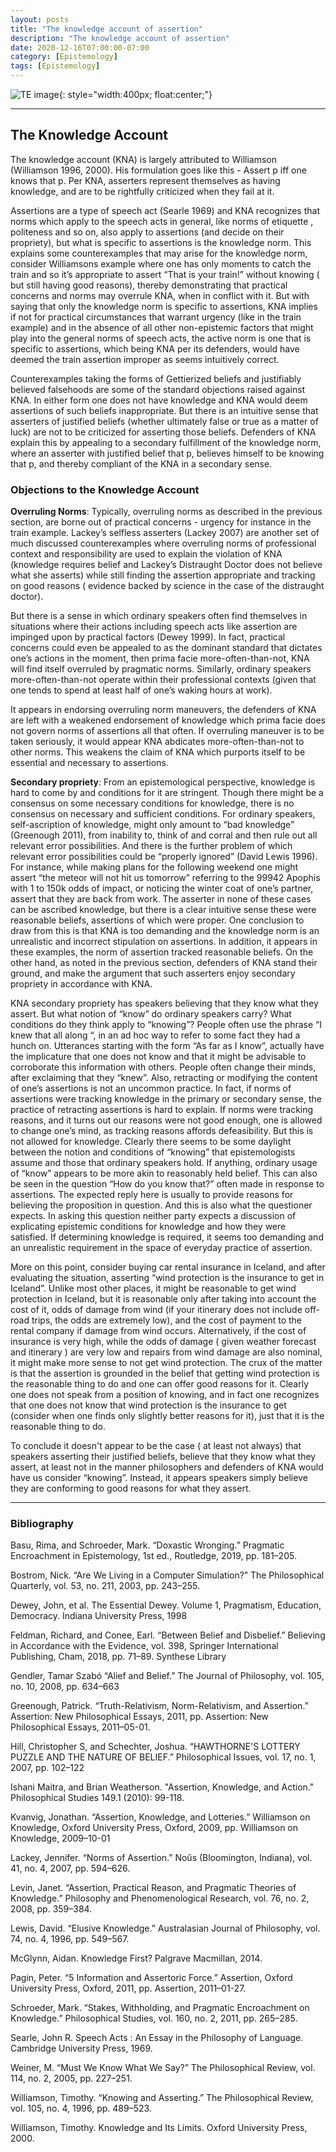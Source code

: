 ```yaml
---
layout: posts
title: "The knowledge account of assertion"
description: "The knowledge account of assertion"
date: 2020-12-16T07:00:00-07:00
category: [Epistemology]
tags: [Epistemology]
---
```

![TE image](/images/kna.jfif){: style="width:400px; float:center;"}

---

## The Knowledge Account

The knowledge account (KNA) is largely attributed to Williamson (Williamson 1996, 2000). His formulation goes like this - Assert p iff one knows that p. Per KNA, asserters represent themselves as having knowledge, and are to be rightfully criticized when they fail at it. 

Assertions are a type of speech act (Searle 1969) and KNA recognizes that norms which apply to the speech acts in general, like norms of etiquette , politeness and so on, also apply to assertions (and decide on their propriety), but what is specific to assertions is the knowledge norm. This explains some counterexamples that may arise for the knowledge norm, consider Williamsons example where one has only moments to catch the train and so it’s appropriate to assert “That is your train!” without knowing ( but still having good reasons), thereby demonstrating that practical concerns and norms may overrule KNA, when in conflict with it. But with saying that only the knowledge norm is specific to assertions, KNA implies if not for practical circumstances that warrant urgency (like in the train example) and in the absence of all other non-epistemic factors that might play into the general norms of speech acts, the active norm is one that is specific to assertions, which being KNA per its defenders, would have deemed the train assertion improper as seems intuitively correct.

Counterexamples taking the forms of Gettierized beliefs and justifiably believed falsehoods are some of the standard objections raised against KNA. In either form one does not have knowledge and KNA would deem assertions of such beliefs inappropriate. But there is an intuitive sense that asserters of justified beliefs (whether ultimately false or true as a matter of luck) are not to be criticized for asserting those beliefs. Defenders of KNA explain this by appealing to a secondary fulfillment of the knowledge norm, where an asserter with justified belief that p, believes himself to be knowing that p, and thereby compliant of the KNA in a secondary sense. 

### Objections to the Knowledge Account

**Overruling Norms**: Typically, overruling norms as described in the previous section, are borne out of practical concerns - urgency for instance in the train example. Lackey’s selfless asserters (Lackey 2007) are another set of much discussed counterexamples where overruling norms of  professional context and responsibility are used to explain the violation of KNA (knowledge requires belief and Lackey’s Distraught Doctor does not believe what she asserts) while still finding the assertion appropriate and tracking on good reasons ( evidence backed by science in the case of the distraught doctor). 

But there is a sense in which ordinary speakers often find themselves in situations where their actions including speech acts like assertion are impinged upon by practical factors (Dewey 1999). In fact, practical concerns could even be appealed to as the dominant standard that dictates one’s actions in the moment, then prima facie more-often-than-not, KNA will find itself overruled by pragmatic norms. Similarly, ordinary speakers more-often-than-not operate within their professional contexts (given that one tends to spend at least half of one’s waking hours at work).

It appears in endorsing overruling norm maneuvers, the defenders of KNA are left with a weakened endorsement of knowledge which prima facie does not govern norms of assertions all that often. If overruling maneuver is to be taken seriously, it would appear KNA abdicates more-often-than-not to other norms. This weakens the claim of KNA which purports itself to be essential and necessary to assertions.

**Secondary propriety**: From an epistemological perspective, knowledge is hard to come by and conditions for it are stringent. Though there might be a consensus on some necessary conditions for knowledge, there is no consensus on necessary and sufficient conditions. For ordinary speakers, self-ascription of knowledge, might only amount to “bad knowledge” (Greenough 2011), from inability to, think of and corral and then rule out all relevant error possibilities. And there is the further problem of which relevant error possibilities could be “properly ignored” (David Lewis 1996). For instance, while making plans for the following weekend one might assert “the meteor will not hit us tomorrow” referring to the 99942 Apophis with 1 to 150k odds of impact, or noticing the winter coat of one’s partner, assert that they are back from work. The asserter in none of these cases can be ascribed knowledge, but there is a clear intuitive sense these were reasonable beliefs, assertions of which were proper. One conclusion to draw from this is that KNA is too demanding and the knowledge norm is an unrealistic and incorrect stipulation on assertions. In addition, it appears in these examples, the norm of assertion tracked reasonable beliefs. On the other hand, as noted in the previous section, defenders of KNA stand their ground, and make the argument that such asserters enjoy secondary propriety in accordance with KNA. 

KNA secondary propriety has speakers believing that they know what they assert. But what notion of “know” do ordinary speakers carry? What conditions do they think apply to “knowing”? People often use the phrase “I knew that all along “, in an ad hoc way to refer to some fact they had a hunch on. Utterances starting with the form “As far as I know”, actually have the implicature that one does not know and that it might be advisable to corroborate this information with others. People often change their minds, after exclaiming that they “knew”. Also, retracting or modifying the content of one’s assertions is not an uncommon practice. In fact, if norms of assertions were tracking knowledge in the primary or secondary sense, the practice of retracting assertions is hard to explain. If norms were tracking reasons, and it turns out our reasons were not good enough, one is allowed to change one’s mind, as tracking reasons affords defeasibility. But this is not allowed for knowledge. Clearly there seems to be some daylight between the notion and conditions of “knowing” that epistemologists assume and those that ordinary speakers hold. If anything, ordinary usage of “know” appears to be more akin to reasonably held belief. This can also be seen in the question “How do you know that?” often made in response to assertions. The expected reply here is usually to provide reasons for believing the proposition in question. And this is also what the questioner expects. In asking this question neither party expects a discussion of explicating epistemic conditions for knowledge and how they were satisfied. If determining knowledge is required, it seems too demanding and an unrealistic requirement in the space of everyday practice of assertion.

More on this point, consider buying car rental insurance in Iceland, and after evaluating the situation, asserting “wind protection is the insurance to get in Iceland”. Unlike most other places, it might be reasonable to get wind protection in Iceland, but it is reasonable only after taking into account the cost of it, odds of damage from wind (if your itinerary does not include off-road trips, the odds are extremely low), and the cost of payment to the rental company if damage from wind occurs. Alternatively, if the cost of insurance is very high, while the odds of damage ( given weather forecast and itinerary ) are very low and repairs from wind damage are also nominal, it might make more sense to not get wind protection. The crux of the matter is that the assertion is grounded in the belief that getting wind protection is the reasonable thing to do and one can offer good reasons for it. Clearly one does not speak from a position of knowing, and in fact one recognizes that one does not know that wind protection is the insurance to get (consider when one finds only slightly better reasons for it), just that it is the reasonable thing to do.

To conclude it doesn't appear to be the case ( at least not always) that speakers asserting their justified beliefs, believe that they know what they assert, at least not in the manner philosophers and defenders of KNA would have us consider “knowing”. Instead, it appears speakers simply believe they are conforming to good reasons for what they assert.  

---

### Bibliography
 
Basu, Rima, and Schroeder, Mark. “Doxastic Wronging.” Pragmatic Encroachment in Epistemology, 1st ed., Routledge, 2019, pp. 181–205.

Bostrom, Nick. “Are We Living in a Computer Simulation?” The Philosophical Quarterly, vol. 53, no. 211, 2003, pp. 243–255.

Dewey, John, et al. The Essential Dewey. Volume 1, Pragmatism, Education, Democracy. Indiana University Press, 1998

Feldman, Richard, and Conee, Earl. “Between Belief and Disbelief.” Believing in Accordance with the Evidence, vol. 398, Springer International Publishing, Cham, 2018, pp. 71–89. Synthese Library

Gendler, Tamar Szabó “Alief and Belief.” The Journal of Philosophy, vol. 105, no. 10, 2008, pp. 634–663

Greenough, Patrick. “Truth-Relativism, Norm-Relativism, and Assertion.” Assertion: New Philosophical Essays, 2011, pp. Assertion: New Philosophical Essays, 2011–05-01.

Hill, Christopher S, and Schechter, Joshua. “HAWTHORNE'S LOTTERY PUZZLE AND THE NATURE OF BELIEF.” Philosophical Issues, vol. 17, no. 1, 2007, pp. 102–122

Ishani Maitra, and Brian Weatherson. "Assertion, Knowledge, and Action." Philosophical Studies 149.1 (2010): 99-118.

Kvanvig, Jonathan. “Assertion, Knowledge, and Lotteries.” Williamson on Knowledge, Oxford University Press, Oxford, 2009, pp. Williamson on Knowledge, 2009–10-01

Lackey, Jennifer. “Norms of Assertion.” Noûs (Bloomington, Indiana), vol. 41, no. 4, 2007, pp. 594–626.

Levin, Janet. “Assertion, Practical Reason, and Pragmatic Theories of Knowledge.” Philosophy and Phenomenological Research, vol. 76, no. 2, 2008, pp. 359–384.

Lewis, David. “Elusive Knowledge.” Australasian Journal of Philosophy, vol. 74, no. 4, 1996, pp. 549–567.

McGlynn, Aidan. Knowledge First? Palgrave Macmillan, 2014.

Pagin, Peter. “5 Information and Assertoric Force.” Assertion, Oxford University Press, Oxford, 2011, pp. Assertion, 2011–01-27.

Schroeder, Mark. “Stakes, Withholding, and Pragmatic Encroachment on Knowledge.” Philosophical Studies, vol. 160, no. 2, 2011, pp. 265–285.

Searle, John R. Speech Acts : An Essay in the Philosophy of Language. Cambridge University Press, 1969.

Weiner, M. “Must We Know What We Say?” The Philosophical Review, vol. 114, no. 2, 2005, pp. 227–251.

Williamson, Timothy. “Knowing and Asserting.” The Philosophical Review, vol. 105, no. 4, 1996, pp. 489–523.

Williamson, Timothy. Knowledge and Its Limits. Oxford University Press, 2000.



